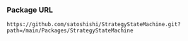 ### Package URL

```
https://github.com/satoshishi/StrategyStateMachine.git?path=/main/Packages/StrategyStateMachine
```
